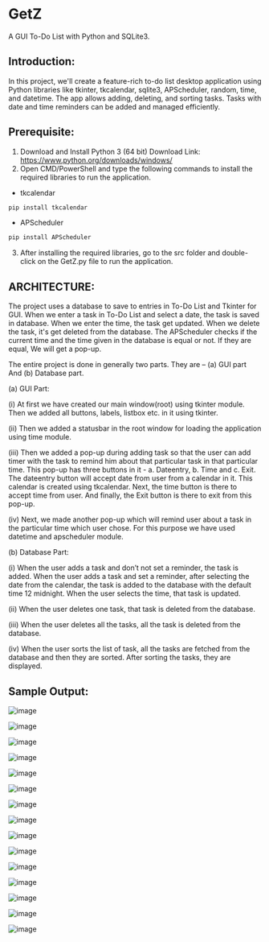 # GetZ
A GUI To-Do List with Python and SQLite3.

## Introduction:
In this project, we'll create a feature-rich to-do list desktop application using Python libraries like tkinter, tkcalendar, sqlite3, APScheduler, random, time, and datetime. The app allows adding, deleting, and sorting tasks. Tasks with date and time reminders can be added and managed efficiently.

## Prerequisite:
1. Download and Install Python 3 (64 bit)
Download Link: https://www.python.org/downloads/windows/
2. Open CMD/PowerShell and type the following commands to install the required libraries to run the application.
* tkcalendar
```bash
pip install tkcalendar
```
* APScheduler
```bash
pip install APScheduler
```
3. After installing the required libraries, go to the src folder and double-click on the GetZ.py file  to run the application.

## ARCHITECTURE:
The project uses a database to save to entries in To-Do List and Tkinter for GUI. When we enter a task in To-Do List and select a date, the task is saved in database. When we enter the time, the task get updated. When we delete the task, it's get deleted from the database. The APScheduler checks if the current time and the time given in the database is equal or not. If they are equal, We will get a pop-up.

The entire project is done in generally two parts. They are – (a) GUI part And (b) Database part.

(a)	GUI Part: 

(i) At first we have created our main window(root) using tkinter module. Then we added all buttons, labels, listbox etc. in it using tkinter.

(ii)  Then we added a statusbar in the root window for loading the application using time module.

(iii)  Then we added a pop-up during adding task so that the user can add timer with the task to remind him about that particular task in that particular time. This pop-up has three buttons in it - a. Dateentry, b. Time and c. Exit. The dateentry button will accept date from user from a calendar in it. This calendar is created using tkcalendar. Next, the time button is there to accept time from user. And finally, the Exit button is there to exit from this pop-up. 

(iv) Next, we made another pop-up which will remind user about a task in the particular time which user chose. For this purpose we have used datetime and apscheduler module.

(b)	Database Part:

(i) When the user adds a task and don’t not set a reminder, the task is added. When the user adds a task and set a reminder, after selecting the date from the calendar, the task is added to the database with the default time 12 midnight. When the user selects the time, that task is updated. 

(ii) When the user deletes one task, that task is deleted from the database.

(iii) When the user deletes all the tasks, all the task is deleted from the database.

(iv) When the user sorts the list of task, all the tasks are fetched from the database and then they are sorted. After sorting the tasks, they are displayed.

## Sample Output:
![image](https://github.com/CGreenP/GetZ/assets/56307530/9937c5e1-8bd9-4ebd-b8d1-715f28ce27bd)

![image](https://github.com/CGreenP/GetZ/assets/56307530/fa7801a1-83ea-4028-94f8-de08f6e84da1)

![image](https://github.com/CGreenP/GetZ/assets/56307530/5059b91d-0875-4af4-991e-5bd394717c5b)

![image](https://github.com/CGreenP/GetZ/assets/56307530/4ff880a9-83c8-4cc5-81e6-3687e8fde4df)

![image](https://github.com/CGreenP/GetZ/assets/56307530/9485aef9-f708-4716-86b0-d09949421a87)

![image](https://github.com/CGreenP/GetZ/assets/56307530/aa7aff46-4845-4ec6-a25e-977dca71a7e8)

![image](https://github.com/CGreenP/GetZ/assets/56307530/20cb96c1-570f-4fe8-8a95-334b81652f15)

![image](https://github.com/CGreenP/GetZ/assets/56307530/87e869cf-1cf0-48c5-ad75-705ae2b5ace7)

![image](https://github.com/CGreenP/GetZ/assets/56307530/066a7225-a23a-4c68-82a7-0bfd0bb58962)

![image](https://github.com/CGreenP/GetZ/assets/56307530/524226df-8d54-4e67-a305-c134eb5ab1a4)

![image](https://github.com/CGreenP/GetZ/assets/56307530/7c0ae9f4-b035-4a59-82ed-c325b0093acb)

![image](https://github.com/CGreenP/GetZ/assets/56307530/7ed1d8e4-b4a2-4e3b-a7b7-539142248ed6)

![image](https://github.com/CGreenP/GetZ/assets/56307530/2bd0ed14-47f4-4d35-a67c-4caa884d2851)

![image](https://github.com/CGreenP/GetZ/assets/56307530/bda702f0-8aab-4f48-8faf-f9897cb3c81c)

![image](https://github.com/CGreenP/GetZ/assets/56307530/91c3f690-17d5-4d09-93c2-e8f060852577)
